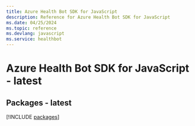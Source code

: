 ```yaml
---
title: Azure Health Bot SDK for JavaScript
description: Reference for Azure Health Bot SDK for JavaScript
ms.date: 04/25/2024
ms.topic: reference
ms.devlang: javascript
ms.service: healthbot
---
```

# Azure Health Bot SDK for JavaScript - latest
## Packages - latest
[!INCLUDE [packages](health-bot-index.md)]